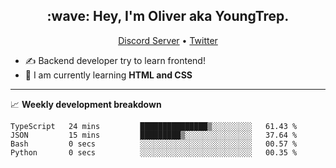 <h2 align="center">:wave: Hey, I'm Oliver aka YoungTrep.</h2>
<p align="center">
  <a href="https://discord.gg/CfRPnCDEaN">Discord Server</a> •
  <a href="https://twitter.com/trep_young">Twitter</a>
</p>

- ✍️ Backend developer try to learn frontend!
- 📝 I am currently learning **HTML and CSS**

-------

📈 **Weekly development breakdown**
<!--START_SECTION:waka-->

```text
TypeScript   24 mins         ███████████████▒░░░░░░░░░   61.43 %
JSON         15 mins         █████████▒░░░░░░░░░░░░░░░   37.64 %
Bash         0 secs          ░░░░░░░░░░░░░░░░░░░░░░░░░   00.57 %
Python       0 secs          ░░░░░░░░░░░░░░░░░░░░░░░░░   00.35 %
```

<!--END_SECTION:waka-->

